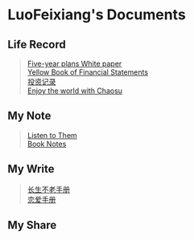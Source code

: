 # LuoFeixiang's Documents

## Life Record

> [Five-year plans White paper](docs/Fyp/)  
> [Yellow Book of Financial Statements](docs/Yfs/)    
> [投资记录](docs/invest/)   
> [Enjoy the world with Chaosu](docs/Daily/)

## My Note

> [Listen to Them](docs/Ltt/)   
> [Book Notes](docs/Bns/)

## My Write

> [长生不老手册](docs/Defaulthealth/)    
> [恋爱手册](docs/Lasc/)     

## My Share
